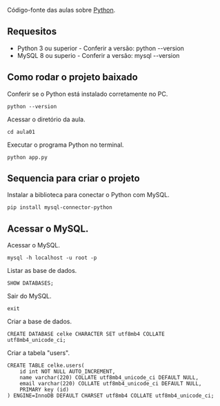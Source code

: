 Código-fonte das aulas sobre [Python](https://www.youtube.com/watch?v=OsH8sZb8x1k&list=PLmY5AEiqDWwAKFymn4450k9XGLt8v3Xgd&index=1).<br>

## Requesitos

* Python 3 ou superior - Conferir a versão: python --version
* MySQL 8 ou superio - Conferir a versão: mysql --version

## Como rodar o projeto baixado

Conferir se o Python está instalado corretamente no PC.
```
python --version
```

Acessar o diretório da aula.
```
cd aula01
```

Executar o programa Python no terminal.
```
python app.py
```

## Sequencia para criar o projeto

Instalar a biblioteca para conectar o Python com MySQL.
```
pip install mysql-connector-python
```

## Acessar o MySQL.

Acessar o MySQL.
```
mysql -h localhost -u root -p
```

Listar as base de dados.
```
SHOW DATABASES;
```

Sair do MySQL.
```
exit
```

Criar a base de dados.
```
CREATE DATABASE celke CHARACTER SET utf8mb4 COLLATE utf8mb4_unicode_ci;
```

Criar a tabela "users".
```
CREATE TABLE celke.users(
    id int NOT NULL AUTO_INCREMENT, 
    name varchar(220) COLLATE utf8mb4_unicode_ci DEFAULT NULL, 
    email varchar(220) COLLATE utf8mb4_unicode_ci DEFAULT NULL, 
    PRIMARY key (id)
) ENGINE=InnoDB DEFAULT CHARSET utf8mb4 COLLATE utf8mb4_unicode_ci;
```
